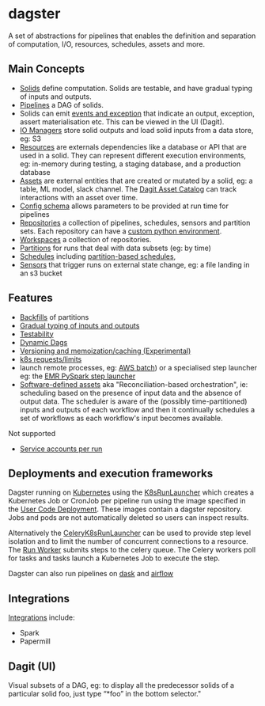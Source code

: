 # dagster

A set of abstractions for pipelines that enables the definition and separation of computation, I/O, resources, schedules, assets and more.

## Main Concepts

- [Solids](https://docs.dagster.io/concepts/solids-pipelines/solids) define computation. Solids are testable, and have gradual typing of inputs and outputs.
- [Pipelines](https://docs.dagster.io/concepts/solids-pipelines/pipelines) a DAG of solids.
- Solids can emit [events and exception](https://docs.dagster.io/concepts/solids-pipelines/solid-events) that indicate an output, exception, assert materialisation etc. This can be viewed in the UI (Dagit).
- [IO Managers](https://docs.dagster.io/concepts/io-management/io-managers) store solid outputs and load solid inputs from a data store, eg: S3
- [Resources](https://docs.dagster.io/concepts/modes-resources) are externals dependencies like a database or API that are used in a solid. They can represent different execution environments, eg: in-memory during testing, a staging database, and a production database
- [Assets](https://docs.dagster.io/concepts/assets/asset-materializations) are external entities that are created or mutated by a solid, eg: a table, ML model, slack channel. The [Dagit Asset Catalog](https://docs.dagster.io/concepts/dagit/dagit#assets) can track interactions with an asset over time.
- [Config schema](https://docs.dagster.io/concepts/configuration/config-schema) allows parameters to be provided at run time for pipelines
- [Repositories](https://docs.dagster.io/concepts/repositories-workspaces/repositories) a collection of pipelines, schedules, sensors and partition sets. Each repository can have a [custom python environment](https://docs.dagster.io/concepts/repositories-workspaces/workspaces#multiple-python-environments).
- [Workspaces](https://docs.dagster.io/concepts/repositories-workspaces/workspaces) a collection of repositories.
- [Partitions](https://docs.dagster.io/concepts/partitions-schedules-sensors/partitions) for runs that deal with data subsets (eg: by time)
- [Schedules](https://docs.dagster.io/concepts/partitions-schedules-sensors/schedules) including [partition-based schedules](https://docs.dagster.io/concepts/partitions-schedules-sensors/schedules#partition-based-schedules),
- [Sensors](https://docs.dagster.io/concepts/partitions-schedules-sensors/sensors) that trigger runs on external state change, eg: a file landing in an s3 bucket

## Features

- [Backfills](https://docs.dagster.io/concepts/partitions-schedules-sensors/backfills) of partitions
- [Gradual typing of inputs and outputs](https://docs.dagster.io/concepts/types)
- [Testability](https://docs.dagster.io/concepts/testing)
- [Dynamic Dags](https://github.com/dagster-io/dagster/issues/462)
- [Versioning and memoization/caching (Experimental)](https://docs.dagster.io/guides/dagster/memoization)
- [k8s requests/limits](https://github.com/dagster-io/dagster/issues/3483#issuecomment-754305435)
- launch remote processes, eg: [AWS batch](<(https://dagster.slack.com/archives/CCCR6P2UR/p1614041404042600)>)) or a specialised step launcher eg: the [EMR PySpark step launcher](https://docs.dagster.io/integrations/pyspark#submitting-pyspark-solids-on-emr)
- [Software-defined assets](https://dagster.io/blog/software-defined-assets) aka "Reconciliation-based orchestration", ie: scheduling based on the presence of input data and the absence of output data. The scheduler is aware of the (possibly time-partitioned) inputs and outputs of each workflow and then it continually schedules a set of workflows as each workflow's input becomes available.

Not supported

- [Service accounts per run](https://github.com/dagster-io/dagster/issues/3445)

## Deployments and execution frameworks

Dagster running on [Kubernetes](https://docs.dagster.io/deployment/guides/kubernetes/deploying-with-helm) using the [K8sRunLauncher](https://docs.dagster.io/_apidocs/libraries/dagster-k8s#dagster_k8s.K8sRunLauncher) which creates a Kubernetes Job or CronJob per pipeline run using the image specified in the [User Code Deployment](https://docs.dagster.io/deployment/guides/kubernetes/deploying-with-helm#user-code-deployment). These images contain a dagster repository. Jobs and pods are not automatically deleted so users can inspect results.

Alternatively the [CeleryK8sRunLauncher](https://docs.dagster.io/deployment/guides/kubernetes/deploying-with-helm-advanced#celery) can be used to provide step level isolation and to limit the number of concurrent connections to a resource. The [Run Worker](https://docs.dagster.io/deployment/guides/kubernetes/deploying-with-helm-advanced#run-worker) submits steps to the celery queue. The Celery workers poll for tasks and tasks launch a Kubernetes Job to execute the step.

Dagster can also run pipelines on [dask](https://docs.dagster.io/deployment/guides/dask) and [airflow](https://docs.dagster.io/deployment/guides/airflow)

## Integrations

[Integrations](https://docs.dagster.io/integrations) include:

- Spark
- Papermill

## Dagit (UI)

Visual subsets of a DAG, eg: to display all the predecessor solids of a particular solid foo, just type “\*foo” in the bottom selector."
